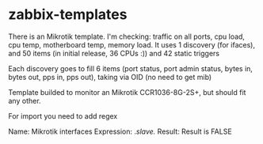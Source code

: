 # zabbix-templates

There is an Mikrotik template. 
I'm checking: traffic on all ports, cpu load, cpu temp, motherboard temp, memory load.
It uses 1 discovery (for ifaces), and 50 items (in initial release, 36 CPUs :)) and 42 static triggers 

Each discovery goes to fill 6 items (port status, port admin status, bytes in, bytes out, pps in, pps out), 
taking via OID (no need to get mib)

Template builded to monitor an Mikrotik CCR1036-8G-2S+, but should fit any other.

For import you need to add regex

Name: Mikrotik interfaces
Expression: .*slave.*
Result: Result is FALSE
